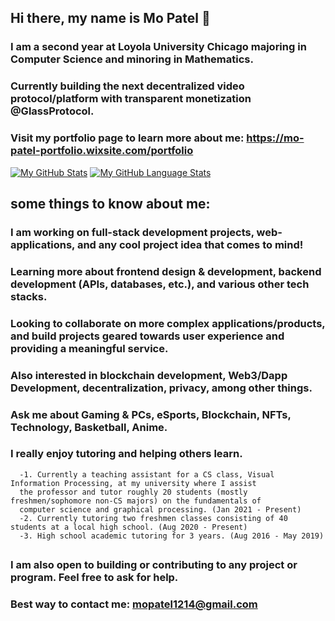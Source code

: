 ## Hi there, my name is Mo Patel 👋

### I am a second year at Loyola University Chicago majoring in Computer Science and minoring in Mathematics.

### Currently building the next decentralized video protocol/platform with transparent monetization @GlassProtocol.

### Visit my portfolio page to learn more about me: https://mo-patel-portfolio.wixsite.com/portfolio




[![My GitHub Stats](https://github-readme-stats.vercel.app/api/?username=mopatel30&count_private=true&theme=tokyonight&showicons=true)]()
[![My GitHub Language Stats](https://github-readme-stats.vercel.app/api/top-langs/?username=mopatel30&langs_count=5&theme=tokyonight)]()




## some things to know about me:
### I am working on full-stack development projects, web-applications, and any cool project idea that comes to mind!
### Learning more about frontend design & development, backend development (APIs, databases, etc.), and various other tech stacks.
### Looking to collaborate on more complex applications/products, and build projects geared towards user experience and providing a meaningful service. 

### Also interested in blockchain development, Web3/Dapp Development, decentralization, privacy, among other things.
### Ask me about Gaming & PCs, eSports, Blockchain, NFTs, Technology, Basketball, Anime.

### I really enjoy tutoring and helping others learn. 
      -1. Currently a teaching assistant for a CS class, Visual Information Processing, at my university where I assist 
      the professor and tutor roughly 20 students (mostly freshmen/sophomore non-CS majors) on the fundamentals of 
      computer science and graphical processing. (Jan 2021 - Present)
      -2. Currently tutoring two freshmen classes consisting of 40 students at a local high school. (Aug 2020 - Present)
      -3. High school academic tutoring for 3 years. (Aug 2016 - May 2019)

## 

### I am also open to building or contributing to any project or program. Feel free to ask for help.

### Best way to contact me: mopatel1214@gmail.com

